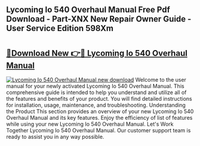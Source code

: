 ## Lycoming Io 540 Overhaul Manual Free Pdf Download - Part-XNX New Repair Owner Guide - User Service Edition 598Xm

# <h2><a href="http://bc37057.oget.top/?id=Lycoming+Io+540+Overhaul+Manual">🔗Download New 👉🔴 Lycoming Io 540 Overhaul Manual</a></h2>

[![Lycoming Io 540 Overhaul Manual new download](https://i.imgur.com/5g1atiW.png)](http://bc37057.oget.top/?id=Lycoming+Io+540+Overhaul+Manual)
Welcome to the user manual for your newly activated Lycoming Io 540 Overhaul Manual. This comprehensive guide is intended to help you understand and utilize all of the features and benefits of your product. You will find detailed instructions for installation, usage, maintenance, and troubleshooting. Understanding the Product This section provides an overview of your new Lycoming Io 540 Overhaul Manual and its key features. Enjoy the efficiency of list of features while using your new Lycoming Io 540 Overhaul Manual. Let's Work Together Lycoming Io 540 Overhaul Manual. Our customer support team is ready to assist you in any way possible.
